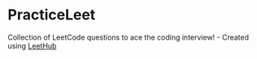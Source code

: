 # PracticeLeet
Collection of LeetCode questions to ace the coding interview! - Created using [LeetHub](https://github.com/QasimWani/LeetHub)

